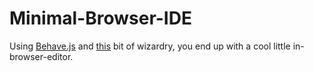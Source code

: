 Minimal-Browser-IDE
===================

Using [Behave.js](http://jakiestfu.github.com/Behave.js/) and [this](http://longr.co/2cKGmZ) bit of wizardry, you end up with a cool little in-browser-editor.
